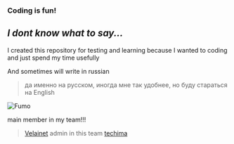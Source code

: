 ### Coding is fun!
## *I dont know what to say...*

I created this repository for testing and learning because I wanted to coding and just spend my time usefully

And sometimes will write in russian
>да именно на русском, иногда мне так удобнее, но буду стараться на English


![Fumo](https://github.com/user-attachments/assets/9a95db8b-7cc0-43ac-a225-6b87792efa10)


main member in my team!!!
> [Velainet](https://github.com/Velainet)
admin in this team
> [techima](https://github.com/techip2ae)
